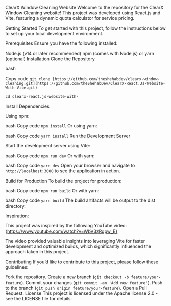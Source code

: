 ClearX Window Cleaning Website
Welcome to the repository for the ClearX Window Cleaning website! This project was developed using React.js and Vite, featuring a dynamic quota calculator for service pricing.

Getting Started
To get started with this project, follow the instructions below to set up your local development environment.

Prerequisites
Ensure you have the following installed:

Node.js (v14 or later recommended)
npm (comes with Node.js) or yarn (optional)
Installation
Clone the Repository

bash

Copy code
``` git clone [https://github.com/theshehabdev/clearx-window-cleaning.git](https://github.com/theShehabDev/ClearX-React.Js-Website-With-Vite.git) ```

``` cd clearx-react.js-website-with- ```

Install Dependencies

Using npm:

bash
Copy code
```npm install```
Or using yarn:

bash
Copy code
```yarn install```
Run the Development Server

Start the development server using Vite:

bash
Copy code
```npm run dev```
Or with yarn:

bash
Copy code
```yarn dev```
Open your browser and navigate to ```http://localhost:3000``` to see the application in action.

Build for Production
To build the project for production:

bash
Copy code
```npm run build```
Or with yarn:

bash
Copy code
```yarn build```
The build artifacts will be output to the dist directory.

Inspiration:

This project was inspired by the following YouTube video:
{https://www.youtube.com/watch?v=WbV3zRgpw_E}

The video provided valuable insights into leveraging Vite for faster development and optimized builds, which significantly influenced the approach taken in this project.

Contributing
If you’d like to contribute to this project, please follow these guidelines:

Fork the repository.
Create a new branch (```git checkout -b feature/your-feature```).
Commit your changes (```git commit -am 'Add new feature'```).
Push to the branch (```git push origin feature/your-feature```).
Open a Pull Request.
License
This project is licensed under the Apache license 2.0 - see the LICENSE file for details.
